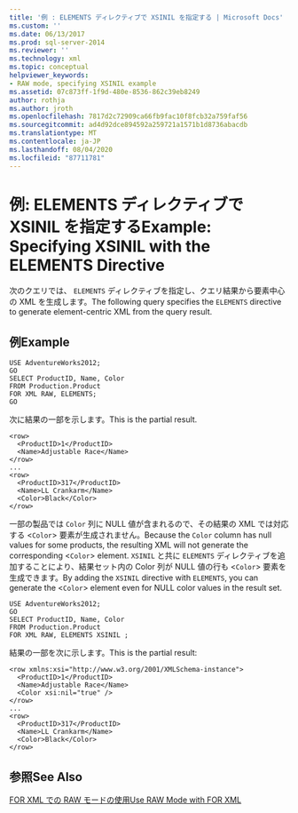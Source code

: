 ```yaml
---
title: '例 : ELEMENTS ディレクティブで XSINIL を指定する | Microsoft Docs'
ms.custom: ''
ms.date: 06/13/2017
ms.prod: sql-server-2014
ms.reviewer: ''
ms.technology: xml
ms.topic: conceptual
helpviewer_keywords:
- RAW mode, specifying XSINIL example
ms.assetid: 07c873ff-1f9d-480e-8536-862c39eb8249
author: rothja
ms.author: jroth
ms.openlocfilehash: 7817d2c72909ca66fb9fac10f8fcb32a759faf56
ms.sourcegitcommit: ad4d92dce894592a259721a1571b1d8736abacdb
ms.translationtype: MT
ms.contentlocale: ja-JP
ms.lasthandoff: 08/04/2020
ms.locfileid: "87711781"
---
```

# <a name="example-specifying-xsinil-with-the-elements-directive"></a><span data-ttu-id="3aa42-102">例: ELEMENTS ディレクティブで XSINIL を指定する</span><span class="sxs-lookup"><span data-stu-id="3aa42-102">Example: Specifying XSINIL with the ELEMENTS Directive</span></span>
  <span data-ttu-id="3aa42-103">次のクエリでは、 `ELEMENTS` ディレクティブを指定し、クエリ結果から要素中心の XML を生成します。</span><span class="sxs-lookup"><span data-stu-id="3aa42-103">The following query specifies the `ELEMENTS` directive to generate element-centric XML from the query result.</span></span>  
  
## <a name="example"></a><span data-ttu-id="3aa42-104">例</span><span class="sxs-lookup"><span data-stu-id="3aa42-104">Example</span></span>  
  
```  
USE AdventureWorks2012;  
GO  
SELECT ProductID, Name, Color  
FROM Production.Product  
FOR XML RAW, ELEMENTS;  
GO  
```  
  
 <span data-ttu-id="3aa42-105">次に結果の一部を示します。</span><span class="sxs-lookup"><span data-stu-id="3aa42-105">This is the partial result.</span></span>  
  
```  
<row>  
  <ProductID>1</ProductID>  
  <Name>Adjustable Race</Name>  
</row>  
...  
<row>  
  <ProductID>317</ProductID>  
  <Name>LL Crankarm</Name>  
  <Color>Black</Color>  
</row>  
```  
  
 <span data-ttu-id="3aa42-106">一部の製品では `Color` 列に NULL 値が含まれるので、その結果の XML では対応する <`Color`> 要素が生成されません。</span><span class="sxs-lookup"><span data-stu-id="3aa42-106">Because the `Color` column has null values for some products, the resulting XML will not generate the corresponding <`Color`> element.</span></span> <span data-ttu-id="3aa42-107">`XSINIL` と共に `ELEMENTS` ディレクティブを追加することにより、結果セット内の Color 列が NULL 値の行も <`Color`> 要素を生成できます。</span><span class="sxs-lookup"><span data-stu-id="3aa42-107">By adding the `XSINIL` directive with `ELEMENTS`, you can generate the <`Color`> element even for NULL color values in the result set.</span></span>  
  
```  
USE AdventureWorks2012;  
GO  
SELECT ProductID, Name, Color  
FROM Production.Product  
FOR XML RAW, ELEMENTS XSINIL ;  
```  
  
 <span data-ttu-id="3aa42-108">結果の一部を次に示します。</span><span class="sxs-lookup"><span data-stu-id="3aa42-108">This is the partial result:</span></span>  
  
```  
<row xmlns:xsi="http://www.w3.org/2001/XMLSchema-instance">  
  <ProductID>1</ProductID>  
  <Name>Adjustable Race</Name>  
  <Color xsi:nil="true" />  
</row>  
...  
<row>  
  <ProductID>317</ProductID>  
  <Name>LL Crankarm</Name>  
  <Color>Black</Color>  
</row>  
```  
  
## <a name="see-also"></a><span data-ttu-id="3aa42-109">参照</span><span class="sxs-lookup"><span data-stu-id="3aa42-109">See Also</span></span>  
 [<span data-ttu-id="3aa42-110">FOR XML での RAW モードの使用</span><span class="sxs-lookup"><span data-stu-id="3aa42-110">Use RAW Mode with FOR XML</span></span>](use-raw-mode-with-for-xml.md)  
  
  
